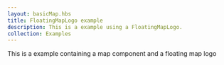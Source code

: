 ```yaml
---
layout: basicMap.hbs
title: FloatingMapLogo example
description: This is a example using a FloatingMapLogo.
collection: Examples
---
```


This is a example containing a map component and a floating map logo
